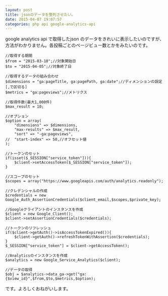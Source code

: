 ```yaml
---
layout: post
title: jsonのデータを整列させたい。
date: 2015-04-07 19:07:57
categories: php api google-analytics-api
---
```

<!-- {% raw %} -->
<p>google analytics api で取得したjson のデータをきれいに表示したいのですが、方法がわかりません。各投稿ごとのページビュー数とかをみたいのです。</p>

<pre><code>//取得する期間
$from = "2015-03-10";//対象開始日
$to = "2015-04-05";//対象終了日

//取得するデータの組み合わせ
$dimensions = "ga:pageTitle, ga:pagePath, ga:date";//ディメンションの設定[,で区切る]
$metrics = "ga:pageviews";//メトリクス

//取得件数(最大1,000件)
$max_result = 10;

//オプション
$option = array(
    "dimensions" =&gt; $dimensions,
    "max-results" =&gt; $max_result,
    "sort" =&gt; "-ga:pageviews",
//  "start-index" =&gt; 50,//オフセット値
);

//トークンのセット
if(isset($_SESSION["service_token"])){
    $client-&gt;setAccessToken($_SESSION["service_token"]);
}

//スコープのセット
$scopes = array("https://www.googleapis.com/auth/analytics.readonly");

//クレデンシャルの作成
$credentials = new Google_Auth_AssertionCredentials($client_email,$scopes,$private_key);

//Googleクライアントのインスタンスを作成
$client = new Google_Client();
$client-&gt;setAssertionCredentials($credentials);

//トークンのリフレッシュ
if($client-&gt;getAuth()-&gt;isAccessTokenExpired()){
    $client-&gt;getAuth()-&gt;refreshTokenWithAssertion($credentials);
}
$_SESSION["service_token"] = $client-&gt;getAccessToken();

//Analyticsのインスタンスを作成
$analytics = new Google_Service_Analytics($client);

//データの取得
$obj = $analytics-&gt;data_ga-&gt;get("ga:{$view_id}",$from,$to,$metrics,$option);
</code></pre>

<p>です。よろしくおねがいします。</p>
<!-- {% endraw %} -->

